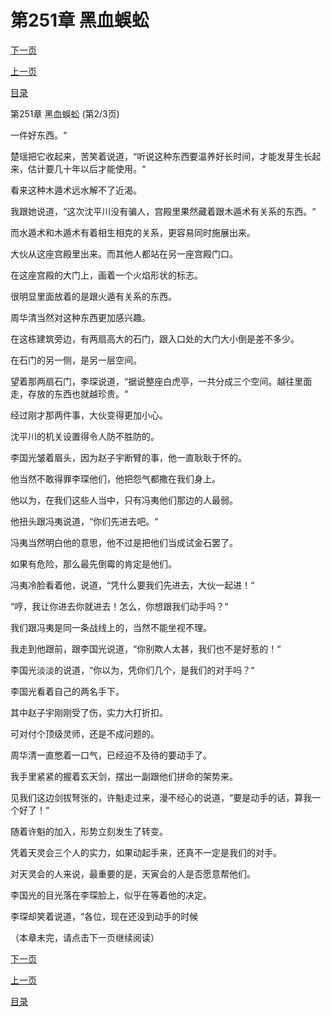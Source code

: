 <h1>第251章    黑血蜈蚣</h1>
            <div><p><a href="./752_%E7%AC%AC251%E7%AB%A0_%E9%BB%91%E8%A1%80%E8%9C%88%E8%9A%A3.md">下一页</a></p><p><a href="./750_%E7%AC%AC251%E7%AB%A0_%E9%BB%91%E8%A1%80%E8%9C%88%E8%9A%A3.md">上一页</a></p><p><a href="../">目录</a></p></div>
            <div><p>第251章    黑血蜈蚣 (第2/3页)</p><p>一件好东西。“</p><p>楚瑶把它收起来，苦笑着说道，“听说这种东西要温养好长时间，才能发芽生长起来，估计要几十年以后才能使用。“</p><p>看来这种木遁术远水解不了近渴。</p><p>我跟她说道，“这次沈平川没有骗人，宫殿里果然藏着跟木遁术有关系的东西。“</p><p>而水遁术和木遁术有着相生相克的关系，更容易同时施展出来。</p><p>大伙从这座宫殿里出来。而其他人都站在另一座宫殿门口。</p><p>在这座宫殿的大门上，画着一个火焰形状的标志。</p><p>很明显里面放着的是跟火遁有关系的东西。</p><p>周华清当然对这种东西更加感兴趣。</p><p>在这栋建筑旁边，有两扇高大的石门，跟入口处的大门大小倒是差不多少。</p><p>在石门的另一侧，是另一层空间。</p><p>望着那两扇石门，李琛说道，“据说整座白虎亭，一共分成三个空间。越往里面走，存放的东西也就越珍贵。“</p><p>经过刚才那两件事，大伙变得更加小心。</p><p>沈平川的机关设置得令人防不胜防的。</p><p>李国光皱着眉头，因为赵子宇断臂的事，他一直耿耿于怀的。</p><p>他当然不敢得罪李琛他们，他把怨气都撒在我们身上。</p><p>他以为，在我们这些人当中，只有冯夷他们那边的人最弱。</p><p>他扭头跟冯夷说道，“你们先进去吧。“</p><p>冯夷当然明白他的意思，他不过是把他们当成试金石罢了。</p><p>如果有危险，那么最先倒霉的肯定是他们。</p><p>冯夷冷脸看着他，说道，“凭什么要我们先进去，大伙一起进！“</p><p>“哼，我让你进去你就进去！怎么，你想跟我们动手吗？“</p><p>我们跟冯夷是同一条战线上的，当然不能坐视不理。</p><p>我走到他跟前，跟李国光说道，“你别欺人太甚，我们也不是好惹的！“</p><p>李国光淡淡的说道，“你以为，凭你们几个，是我们的对手吗？“</p><p>李国光看着自己的两名手下。</p><p>其中赵子宇刚刚受了伤，实力大打折扣。</p><p>可对付个顶级灵师，还是不成问题的。</p><p>周华清一直憋着一口气，已经迫不及待的要动手了。</p><p>我手里紧紧的握着玄天剑，摆出一副跟他们拼命的架势来。</p><p>见我们这边剑拔弩张的，许魁走过来，漫不经心的说道，“要是动手的话，算我一个好了！“</p><p>随着许魁的加入，形势立刻发生了转变。</p><p>凭着天灵会三个人的实力，如果动起手来，还真不一定是我们的对手。</p><p>对天灵会的人来说，最重要的是，天寅会的人是否愿意帮他们。</p><p>李国光的目光落在李琛脸上，似乎在等着他的决定。</p><p>李琛却笑着说道，“各位，现在还没到动手的时候</p><p>（本章未完，请点击下一页继续阅读）</p></div>
            <div><p><a href="./752_%E7%AC%AC251%E7%AB%A0_%E9%BB%91%E8%A1%80%E8%9C%88%E8%9A%A3.md">下一页</a></p><p><a href="./750_%E7%AC%AC251%E7%AB%A0_%E9%BB%91%E8%A1%80%E8%9C%88%E8%9A%A3.md">上一页</a></p><p><a href="../">目录</a></p></div>